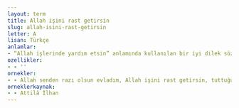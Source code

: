 ```yaml
---
layout: term
title: Allah işini rast getirsin
slug: allah-isini-rast-getirsin
letter: A
lisan: Türkçe
anlamlar:
- “Allah işlerinde yardım etsin” anlamında kullanılan bir iyi dilek sözü
ozellikler:
- - ''
ornekler:
- - Allah senden razı olsun evladım, Allah işini rast getirsin, tuttuğunu altın etsin, her iki dünyada bir dediğin iki olmasın.
orneklerkaynak:
- - Attilâ İlhan
---
```

